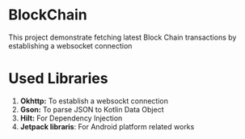 # BlockChain
This project demonstrate fetching latest Block Chain transactions by establishing a websocket connection 

# Used Libraries
1. **Okhttp:** To establish a websockt connection
2. **Gson:**   To parse JSON to Kotlin Data Object
3. **Hilt:**   For Dependency Injection
4. **Jetpack libraris**: For Android platform related works
